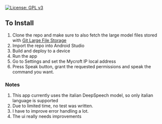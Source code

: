 [![License: GPL v3](https://img.shields.io/badge/License-GPLv3-blue.svg)](https://www.gnu.org/licenses/gpl-3.0)

## To Install

1. Clone the repo and make sure to also fetch the large model files stored with [Git Large File Storage](https://docs.github.com/en/free-pro-team@latest/github/managing-large-files/versioning-large-files)
2. Import the repo into Android Studio
3. Build and deploy to a device
4. Run the app
5. Go to Settings and set the Mycroft IP local address
6. Press Speak button, grant the requested permissions and speak the command you want.

### Notes

1. This app currently uses the italian DeepSpeech model, so only italian language is supported
2. Due to limited time, no test was written.
3. I have to improve error handling a lot.
4. The ui really needs improvements
